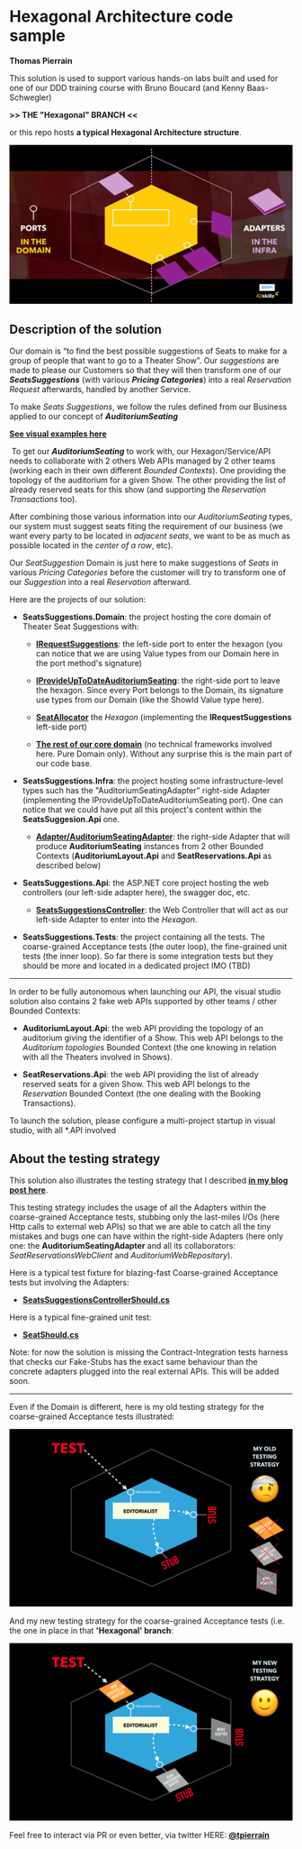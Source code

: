 # Hexagonal Architecture code sample

__Thomas Pierrain__


This solution is used to support various hands-on labs built and used for one of our DDD training course with Bruno Boucard (and Kenny Baas-Schwegler)

__>> THE "Hexagonal" BRANCH <<__ 

or this repo hosts __a typical Hexagonal Architecture structure__.

![](./PortsAndAdapters.JPG) 


## Description of the solution

Our domain is “to find the best possible suggestions of Seats to make for a group of people that want to go to a Theater Show”. Our *suggestions* are made to please our Customers so that they will then transform one of our *__SeatsSuggestions__* (with various *__Pricing Categories__*) into a real *Reservation Request* afterwards, handled by another Service.

To make *Seats Suggestions*, we follow the rules defined from our Business applied to our concept of *__AuditoriumSeating__*

__[See visual examples here‬](https://github.com/42skillz/dddeu-workshop-from-problem-space-to-solution-space-/Hexagonal/AuditoriumLayoutExamples.md‬)__

‪
To get our *__AuditoriumSeating__* to work with, our Hexagon/Service/API needs to collaborate with 2 others Web APIs managed by 2 other teams (working each in their own different *Bounded Contexts*). One providing the topology of the auditorium for a given Show. The other providing the list of already reserved seats for this show (and supporting the *Reservation Transactions* too).

After combining those various information into our *AuditoriumSeating* types, our system must suggest seats fiting the requirement of our business (we want every party to be located in *adjacent seats*, we want to be as much as possible located in the *center of a row*, etc). 

Our *SeatSuggestion* Domain is just here to make suggestions of *Seats* in various *Pricing Categories* before the customer will try to transform one of our *Suggestion* into a real *Reservation* afterward.

Here are the projects of our solution:

 - __SeatsSuggestions.Domain__: the project hosting the core domain of Theater Seat Suggestions with:
  
   - __[IRequestSuggestions](./SeatsSuggestions.Domain/Ports/IRequestSuggestions.cs)__: the left-side port to enter the hexagon (you can notice that we are using Value types from our Domain here in the port method's signature)
   
   - __[IProvideUpToDateAuditoriumSeating](./SeatsSuggestions.Domain/Ports/IProvideUpToDateAuditoriumSeating.cs)__: the right-side port to leave the hexagon. Since every Port belongs to the Domain, its signature use types from our Domain (like the ShowId Value type here). 
   
   - __[SeatAllocator](./SeatsSuggestions.Domain/SeatAllocator.cs)__ the *Hexagon* (implementing the __IRequestSuggestions__ left-side port)
   
   - __[The rest of our core domain](./SeatsSuggestions.Domain/)__ (no technical frameworks involved here. Pure Domain only). Without any surprise this is the main part of our code base.
   
 
 - __SeatsSuggestions.Infra__: the project hosting some infrastructure-level types such has the "AuditoriumSeatingAdapter" right-side Adapter (implementing the IProvideUpToDateAuditoriumSeating port). One can notice that we could have put all this project's content within the __SeatsSuggesion.Api__ one.
 
   - __[Adapter/AuditoriumSeatingAdapter](./SeatsSuggestions.Infra/Adapter/AuditoriumSeatingAdapter.cs)__: the right-side Adapter that will produce __AuditoriumSeating__ instances from 2 other Bounded Contexts (__AuditoriumLayout.Api__ and __SeatReservations.Api__ as described below) 

 
 - __SeatsSuggestions.Api__: the ASP.NET core project hosting the web controllers (our left-side adapter here), the swagger doc, etc.
 
   - __[SeatsSuggestionsController](./SeatsSuggestions.Api/Controllers/SeatsSuggestionsController.cs)__: the Web Controller that will act as our left-side Adapter to enter into the *Hexagon*.


 
 - __SeatsSuggestions.Tests__: the project containing all the tests. The coarse-grained Acceptance tests (the outer loop), the fine-grained unit tests (the inner loop). So far there is some integration tests but they should be more and located in a dedicated project IMO (TBD) 
 
--- 

In order to be fully autonomous when launching our API, the visual studio solution also contains 2 fake web APIs supported by other teams / other Bounded Contexts: 

 - __AuditoriumLayout.Api__: the web API providing the topology of an auditorium giving the identifier of a Show. This web API belongs to the *Auditorium topologies* Bounded Context (the one knowing in relation with all the Theaters involved in Shows). 
 
 - __SeatReservations.Api__: the web API providing the list of already reserved seats for a given Show. This web API belongs to the *Reservation* Bounded Context (the one dealing with the Booking Transactions).
 
To launch the solution, please configure a multi-project startup in visual studio, with all *.API involved  
 


## About the testing strategy

This solution also illustrates the testing strategy that I described __[in my blog post here](http://tpierrain.blogspot.com/2020/03/hexagonal-architecture-dont-get-lost-on.html)__.

This testing strategy includes the usage of all the Adapters within the coarse-grained Acceptance tests, stubbing only the last-miles I/Os (here Http calls to external web APIs) so that we are able to catch all the tiny mistakes and bugs one can have within the right-side Adapters (here only one: the __AuditoriumSeatingAdapter__ and all its collaborators:  *SeatReservationsWebClient* and *AuditoriumWebRepository*).

Here is a typical test fixture for blazing-fast Coarse-grained Acceptance tests but involving the Adapters:
 
 - __[SeatsSuggestionsControllerShould.cs](./TheaterSuggestions.Tests/AcceptanceTests/SeatsSuggestionsControllerShould.cs)__
 
Here is a typical fine-grained unit test:
 - __[SeatShould.cs](./TheaterSuggestions.Tests/UnitTests/SeatShould.cs)__


Note: for now the solution is missing the Contract-Integration tests harness that checks our Fake-Stubs has the exact same behaviour than the concrete adapters plugged into the real external APIs. This will be added soon.

---

Even if the Domain is different, here is my old testing strategy for the coarse-grained Acceptance tests illustrated:

![](./OldTestingStrategy.png) 


And my new testing strategy for the coarse-grained Acceptance tests (i.e. the one in place in that __'Hexagonal' branch__:

![](./NewTestingStrategy.png) 



Feel free to interact via PR or even better, via twitter HERE: __[@tpierrain](https://twitter.com/tpierrain/status/1254183257140342784?s=21)__





